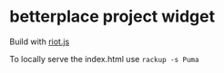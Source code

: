 # betterplace project widget

Build with [riot.js](http://riotjs.com/)

To locally serve the index.html use `rackup -s Puma`
